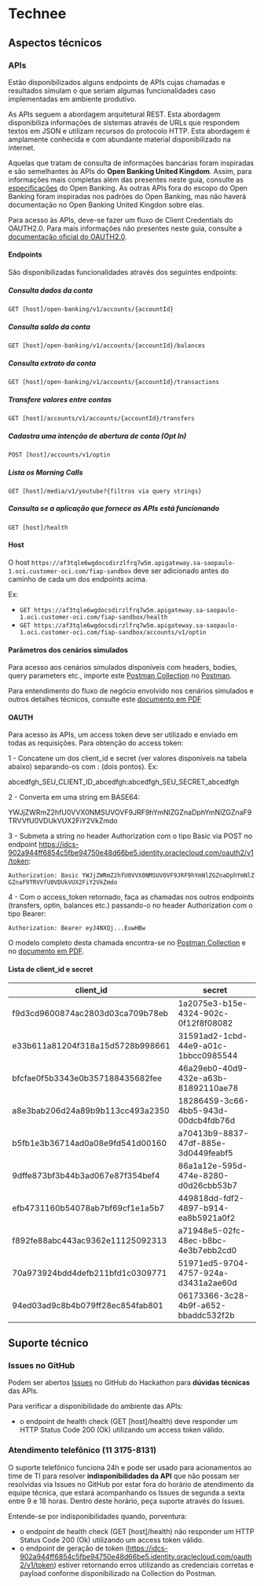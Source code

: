 # Technee

## Aspectos técnicos

### APIs

Estão disponibilizados alguns endpoints de APIs cujas chamadas e resultados simulam o que seriam algumas funcionalidades caso implementadas em ambiente produtivo.

As APIs seguem a abordagem arquitetural REST. Esta abordagem disponibiliza informações de sistemas através de URLs que respondem textos em JSON e utilizam recursos do protocolo HTTP. Esta abordagem é amplamente conhecida e com abundante material disponibilizado na internet.

Aquelas que tratam de consulta de informações bancárias foram inspiradas e são semelhantes às APIs do **Open Banking United Kingdom**. Assim, para informações mais completas além das presentes neste guia, consulte as [especificações](https://openbanking.atlassian.net/wiki/spaces/DZ/pages/16385802/Specifications) do Open Banking. As outras APIs fora do escopo do Open Banking foram inspiradas nos padrões do Open Banking, mas não haverá documentação no Open Banking United Kingdon sobre elas.

Para acesso às APIs, deve-se fazer um fluxo de Client Credentials do OAUTH2.0. Para mais informações não presentes neste guia, consulte a [documentação oficial do OAUTH2.0](https://oauth.net/2/grant-types/client-credentials/).

#### Endpoints

São disponibilizadas funcionalidades através dos seguintes endpoints:

##### Consulta dados da conta
`GET [host]/open-banking/v1/accounts/{accountId}`

##### Consulta saldo da conta
`GET [host]/open-banking/v1/accounts/{accountId}/balances`

##### Consulta extrato da conta
`GET [host]/open-banking/v1/accounts/{accountId}/transactions`

##### Transfere valores entre contas
`GET [host]/accounts/v1/accounts/{accountId}/transfers`

##### Cadastra uma intenção de abertura de conta (Opt In)
`POST [host]/accounts/v1/optin`

##### Lista os Morning  Calls
`GET [host]/media/v1/youtube?{filtros via query strings}`

##### Consulta se a aplicação que fornece as APIs está funcionando
`GET [host]/health`

#### Host

O host `https://af3tqle6wgdocsdirzlfrq7w5m.apigateway.sa-saopaulo-1.oci.customer-oci.com/fiap-sandbox` deve ser adicionado antes do caminho de cada um dos endpoints acima.

Ex:

* `GET https://af3tqle6wgdocsdirzlfrq7w5m.apigateway.sa-saopaulo-1.oci.customer-oci.com/fiap-sandbox/health`
* `GET https://af3tqle6wgdocsdirzlfrq7w5m.apigateway.sa-saopaulo-1.oci.customer-oci.com/fiap-sandbox/accounts/v1/optin`

#### Parâmetros dos cenários simulados

Para acesso aos cenários simulados disponíveis com headers, bodies, query parameters etc., importe este [Postman Collection](https://github.com/banco-safra/technee/blob/master/documentacao-tecnica/technee.postman_collection.json) no [Postman](https://www.postman.com/).

Para entendimento do fluxo de negócio envolvido nos cenários simulados e outros detalhes técnicos, consulte este [documento em PDF](https://github.com/banco-safra/technee/blob/master/documentacao-tecnica/APIs.pdf)

#### OAUTH

Para acesso às APIs, um access token deve ser utilizado e enviado em todas as requisições. Para obtenção do access token:

1 - Concatene um dos client_id e secret (ver valores disponíveis na tabela abaixo) separando-os com : (dois pontos). Ex:

abcedfgh_SEU_CLIENT_ID_abcedfgh:abcedfgh_SEU_SECRET_abcedfgh

2 - Converta em uma string em BASE64:

YWJjZWRmZ2hfU0VVX0NMSUVOVF9JRF9hYmNlZGZnaDphYmNlZGZnaF9TRVVfU0VDUkVUX2FiY2VkZmdo

3 - Submeta a string no header Authorization com o tipo Basic via POST no endpoint https://idcs-902a944ff6854c5fbe94750e48d66be5.identity.oraclecloud.com/oauth2/v1/token:

`Authorization: Basic YWJjZWRmZ2hfU0VVX0NMSUVOVF9JRF9hYmNlZGZnaDphYmNlZGZnaF9TRVVfU0VDUkVUX2FiY2VkZmdo`

4 - Com o access_token retornado, faça as chamadas nos outros endpoints (transfers, optin, balances etc.) passando-o no header Authorization com o tipo Bearer:

`Authorization: Bearer eyJ4NXQj...EuwHBw`

O modelo completo desta chamada encontra-se no [Postman Collection](https://github.com/banco-safra/technee/blob/master/documentacao-tecnica/FIAP.postman_collection.json) e no [documento em PDF](https://github.com/banco-safra/technee/blob/master/documentacao-tecnica/APIs.pdf).

#### Lista de client_id e secret
| client_id   | secret      |
|-------------|-------------|
| f9d3cd9600874ac2803d03ca709b78eb | 1a2075e3-b15e-4324-902c-0f12f8f08082 |
| e33b611a81204f318a15d5728b998661 | 31591ad2-1cbd-44e9-a01c-1bbcc0985544 |
| bfcfae0f5b3343e0b357188435682fee | 46a29eb0-40d9-432e-a63b-81892110ae78 |
| a8e3bab206d24a89b9b113cc493a2350 | 18286459-3c66-4bb5-943d-00dcb4fdb76d |
| b5fb1e3b36714ad0a08e9fd541d00160 | a70413b9-8837-47df-885e-3d0449feabf5 |
| 9dffe873bf3b44b3ad067e87f354bef4 | 86a1a12e-595d-474e-8280-d0d26cbb53b7 |
| efb4731160b54078ab7bf69cf1e1a5b7 | 449818dd-fdf2-4897-b914-ea8b5921a0f2 |
| f892fe88abc443ac9362e11125092313 | a71948e5-02fc-48ec-b8bc-4e3b7ebb2cd0 |
| 70a973924bdd4defb211bfd1c0309771 | 51971ed5-9704-4757-924a-d3431a2ae60d |
| 94ed03ad9c8b4b079ff28ec854fab801 | 06173366-3c28-4b9f-a652-bbaddc532f2b |


## Suporte técnico

### Issues no GitHub
Podem ser abertos [Issues](https://github.com/banco-safra/technee/issues) no GitHub do Hackathon para **dúvidas técnicas** das APIs. 

Para verificar a disponibilidade do ambiente das APIs:
- o endpoint de health check (GET [host]/health) deve responder um HTTP Status Code 200 (Ok) utilizando um access token válido.

### Atendimento telefônico (11 3175-8131)
O suporte telefônico funciona 24h e pode ser usado para acionamentos ao time de TI para resolver **indisponibilidades da API** que não possam ser resolvidas via Issues no GitHub por estar fora do horário de atendimento da equipe técnica, que estará acompanhando os Issues de segunda a sexta entre 9 e 18 horas. Dentro deste horário, peça suporte através do Issues.

Entende-se por indisponibilidades quando, porventura:

- o endpoint de health check (GET [host]/health) não responder um HTTP Status Code 200 (Ok) utilizando um access token válido.
- o endpoint de geração de token (https://idcs-902a944ff6854c5fbe94750e48d66be5.identity.oraclecloud.com/oauth2/v1/token) estiver retornando erros utilizando as credenciais corretas e payload conforme disponibilizado na Collection do Postman.

